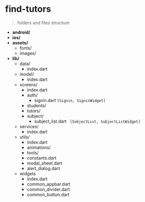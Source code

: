 # find-tutors
> folders and files structure
- **android/**
- **ios/**
- **assets/**
    - fonts/
    - images/
- **lib/**
    - data/
        - index.dart
    - model/
        - index.dart
    - screens/
        - index.dart
        - auth/
            - signin.dart `[Signin, SigninWidget]`
        - students/
        - tutors/
        - subject/
            - subject_list.dart ` [SubjectList, SubjectListWidget]`
    - services/
        - index.dart
    - utils/
        - index.dart
        - animations/
        - tools/
        - constants.dart
        - modal_sheet.dart
        - alert_dialog.dart
    - widgets
        - index.dart
        - common_appbar.dart
        - common_divider.dart
        - common_button.dart
